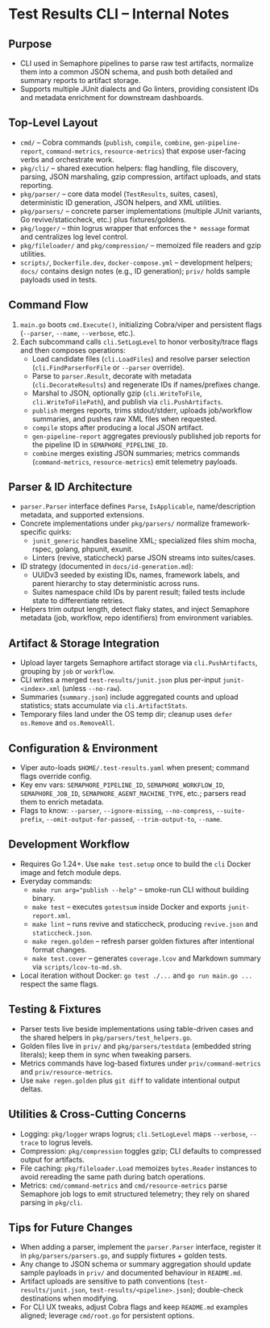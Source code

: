 # Test Results CLI – Internal Notes

## Purpose
- CLI used in Semaphore pipelines to parse raw test artifacts, normalize them into a common JSON schema, and push both detailed and summary reports to artifact storage.
- Supports multiple JUnit dialects and Go linters, providing consistent IDs and metadata enrichment for downstream dashboards.

## Top-Level Layout
- `cmd/` – Cobra commands (`publish`, `compile`, `combine`, `gen-pipeline-report`, `command-metrics`, `resource-metrics`) that expose user-facing verbs and orchestrate work.
- `pkg/cli/` – shared execution helpers: flag handling, file discovery, parsing, JSON marshaling, gzip compression, artifact uploads, and stats reporting.
- `pkg/parser/` – core data model (`TestResults`, suites, cases), deterministic ID generation, JSON helpers, and XML utilities.
- `pkg/parsers/` – concrete parser implementations (multiple JUnit variants, Go revive/staticcheck, etc.) plus fixtures/goldens.
- `pkg/logger/` – thin logrus wrapper that enforces the `* message` format and centralizes log level control.
- `pkg/fileloader/` and `pkg/compression/` – memoized file readers and gzip utilities.
- `scripts/`, `Dockerfile.dev`, `docker-compose.yml` – development helpers; `docs/` contains design notes (e.g., ID generation); `priv/` holds sample payloads used in tests.

## Command Flow
1. `main.go` boots `cmd.Execute()`, initializing Cobra/viper and persistent flags (`--parser`, `--name`, `--verbose`, etc.).
2. Each subcommand calls `cli.SetLogLevel` to honor verbosity/trace flags and then composes operations:
   - Load candidate files (`cli.LoadFiles`) and resolve parser selection (`cli.FindParserForFile` or `--parser` override).
   - Parse to `parser.Result`, decorate with metadata (`cli.DecorateResults`) and regenerate IDs if names/prefixes change.
   - Marshal to JSON, optionally gzip (`cli.WriteToFile`, `cli.WriteToFilePath`), and publish via `cli.PushArtifacts`.
   - `publish` merges reports, trims stdout/stderr, uploads job/workflow summaries, and pushes raw XML files when requested.
   - `compile` stops after producing a local JSON artifact.
   - `gen-pipeline-report` aggregates previously published job reports for the pipeline ID in `SEMAPHORE_PIPELINE_ID`.
   - `combine` merges existing JSON summaries; metrics commands (`command-metrics`, `resource-metrics`) emit telemetry payloads.

## Parser & ID Architecture
- `parser.Parser` interface defines `Parse`, `IsApplicable`, name/description metadata, and supported extensions.
- Concrete implementations under `pkg/parsers/` normalize framework-specific quirks:
  - `junit_generic` handles baseline XML; specialized files shim mocha, rspec, golang, phpunit, exunit.
  - Linters (revive, staticcheck) parse JSON streams into suites/cases.
- ID strategy (documented in `docs/id-generation.md`):
  - UUIDv3 seeded by existing IDs, names, framework labels, and parent hierarchy to stay deterministic across runs.
  - Suites namespace child IDs by parent result; failed tests include state to differentiate retries.
- Helpers trim output length, detect flaky states, and inject Semaphore metadata (job, workflow, repo identifiers) from environment variables.

## Artifact & Storage Integration
- Upload layer targets Semaphore artifact storage via `cli.PushArtifacts`, grouping by `job` or `workflow`.
- CLI writes a merged `test-results/junit.json` plus per-input `junit-<index>.xml` (unless `--no-raw`).
- Summaries (`summary.json`) include aggregated counts and upload statistics; stats accumulate via `cli.ArtifactStats`.
- Temporary files land under the OS temp dir; cleanup uses `defer os.Remove` and `os.RemoveAll`.

## Configuration & Environment
- Viper auto-loads `$HOME/.test-results.yaml` when present; command flags override config.
- Key env vars: `SEMAPHORE_PIPELINE_ID`, `SEMAPHORE_WORKFLOW_ID`, `SEMAPHORE_JOB_ID`, `SEMAPHORE_AGENT_MACHINE_TYPE`, etc.; parsers read them to enrich metadata.
- Flags to know: `--parser`, `--ignore-missing`, `--no-compress`, `--suite-prefix`, `--omit-output-for-passed`, `--trim-output-to`, `--name`.

## Development Workflow
- Requires Go 1.24+. Use `make test.setup` once to build the `cli` Docker image and fetch module deps.
- Everyday commands:
  - `make run arg="publish --help"` – smoke-run CLI without building binary.
  - `make test` – executes `gotestsum` inside Docker and exports `junit-report.xml`.
  - `make lint` – runs revive and staticcheck, producing `revive.json` and `staticcheck.json`.
  - `make regen.golden` – refresh parser golden fixtures after intentional format changes.
  - `make test.cover` – generates `coverage.lcov` and Markdown summary via `scripts/lcov-to-md.sh`.
- Local iteration without Docker: `go test ./...` and `go run main.go ...` respect the same flags.

## Testing & Fixtures
- Parser tests live beside implementations using table-driven cases and the shared helpers in `pkg/parsers/test_helpers.go`.
- Golden files live in `priv/` and `pkg/parsers/testdata` (embedded string literals); keep them in sync when tweaking parsers.
- Metrics commands have log-based fixtures under `priv/command-metrics` and `priv/resource-metrics`.
- Use `make regen.golden` plus `git diff` to validate intentional output deltas.

## Utilities & Cross-Cutting Concerns
- Logging: `pkg/logger` wraps logrus; `cli.SetLogLevel` maps `--verbose`, `--trace` to logrus levels.
- Compression: `pkg/compression` toggles gzip; CLI defaults to compressed output for artifacts.
- File caching: `pkg/fileloader.Load` memoizes `bytes.Reader` instances to avoid rereading the same path during batch operations.
- Metrics: `cmd/command-metrics` and `cmd/resource-metrics` parse Semaphore job logs to emit structured telemetry; they rely on shared parsing in `pkg/cli`.

## Tips for Future Changes
- When adding a parser, implement the `parser.Parser` interface, register it in `pkg/parsers/parsers.go`, and supply fixtures + golden tests.
- Any change to JSON schema or summary aggregation should update sample payloads in `priv/` and documented behaviour in `README.md`.
- Artifact uploads are sensitive to path conventions (`test-results/junit.json`, `test-results/<pipeline>.json`); double-check destinations when modifying.
- For CLI UX tweaks, adjust Cobra flags and keep `README.md` examples aligned; leverage `cmd/root.go` for persistent options.
